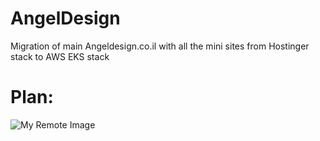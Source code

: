 # AngelDesign
Migration of main Angeldesign.co.il with all the mini sites from Hostinger stack to AWS EKS stack

# Plan:  
![My Remote Image](https://docs.codacy.com/chart/infrastructure/images/codacy-chart-eks-quickstart.jpg)
